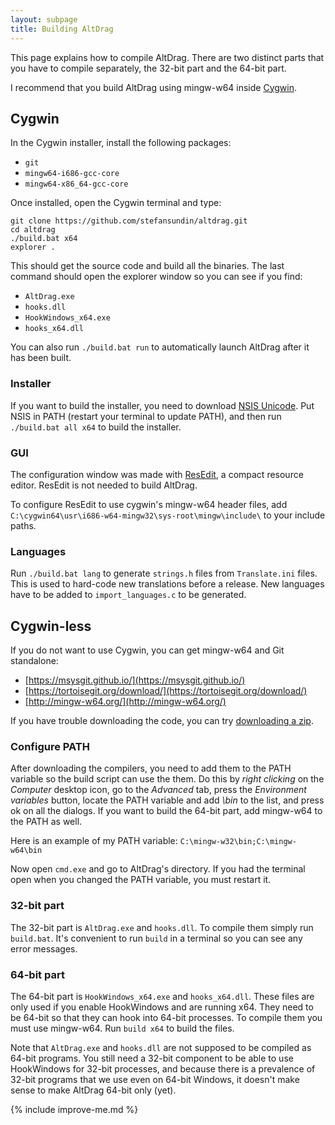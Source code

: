 ```yaml
---
layout: subpage
title: Building AltDrag
---
```


This page explains how to compile AltDrag. There are two distinct parts that you have to compile separately, the 32-bit part and the 64-bit part.

I recommend that you build AltDrag using mingw-w64 inside [Cygwin](https://cygwin.com/).

## Cygwin

In the Cygwin installer, install the following packages:

- `git`
- `mingw64-i686-gcc-core`
- `mingw64-x86_64-gcc-core`

Once installed, open the Cygwin terminal and type:

```
git clone https://github.com/stefansundin/altdrag.git
cd altdrag
./build.bat x64
explorer .
```

This should get the source code and build all the binaries. The last command should open the explorer window so you can see if you find:

- `AltDrag.exe`
- `hooks.dll`
- `HookWindows_x64.exe`
- `hooks_x64.dll`

You can also run `./build.bat run` to automatically launch AltDrag after it has been built.

### Installer

If you want to build the installer, you need to download [NSIS Unicode](http://www.scratchpaper.com/). Put NSIS in PATH (restart your terminal to update PATH), and then run `./build.bat all x64` to build the installer.

### GUI

The configuration window was made with [ResEdit](http://www.resedit.net/), a compact resource editor. ResEdit is not needed to build AltDrag.

To configure ResEdit to use cygwin's mingw-w64 header files, add `C:\cygwin64\usr\i686-w64-mingw32\sys-root\mingw\include\` to your include paths.

### Languages

Run `./build.bat lang` to generate `strings.h` files from `Translate.ini` files. This is used to hard-code new translations before a release. New languages have to be added to `import_languages.c` to be generated.


## Cygwin-less

If you do not want to use Cygwin, you can get mingw-w64 and Git standalone:

- [https://msysgit.github.io/](https://msysgit.github.io/)
- [https://tortoisegit.org/download/](https://tortoisegit.org/download/)
- [http://mingw-w64.org/](http://mingw-w64.org/)

If you have trouble downloading the code, you can try [downloading a zip](https://github.com/stefansundin/altdrag/zipball/master).


### Configure PATH

After downloading the compilers, you need to add them to the PATH variable so the build script can use the them. Do this by _right clicking_ on the _Computer_ desktop icon, go to the _Advanced_ tab, press the _Environment variables_ button, locate the PATH variable and add _<mingw-w32 path>\bin_ to the list, and press ok on all the dialogs. If you want to build the 64-bit part, add mingw-w64 to the PATH as well.

Here is an example of my PATH variable: `C:\mingw-w32\bin;C:\mingw-w64\bin`

Now open `cmd.exe` and go to AltDrag's directory. If you had the terminal open when you changed the PATH variable, you must restart it.

### 32-bit part

The 32-bit part is `AltDrag.exe` and `hooks.dll`. To compile them simply run `build.bat`. It's convenient to run `build` in a terminal so you can see any error messages.

### 64-bit part

The 64-bit part is `HookWindows_x64.exe` and `hooks_x64.dll`. These files are only used if you enable HookWindows and are running x64. They need to be 64-bit so that they can hook into 64-bit processes. To compile them you must use mingw-w64. Run `build x64` to build the files.

Note that `AltDrag.exe` and `hooks.dll` are not supposed to be compiled as 64-bit programs. You still need a 32-bit component to be able to use HookWindows for 32-bit processes, and because there is a prevalence of 32-bit programs that we use even on 64-bit Windows, it doesn't make sense to make AltDrag 64-bit only (yet).


{% include improve-me.md %}
